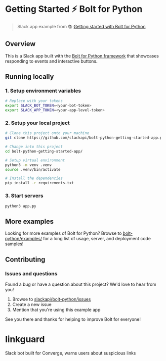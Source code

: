 # Getting Started ⚡️ Bolt for Python
> Slack app example from 📚 [Getting started with Bolt for Python][1]

## Overview

This is a Slack app built with the [Bolt for Python framework][2] that showcases
responding to events and interactive buttons.

## Running locally

### 1. Setup environment variables

```zsh
# Replace with your tokens
export SLACK_BOT_TOKEN=<your-bot-token>
export SLACK_APP_TOKEN=<your-app-level-token>
```

### 2. Setup your local project

```zsh
# Clone this project onto your machine
git clone https://github.com/slackapi/bolt-python-getting-started-app.git

# Change into this project
cd bolt-python-getting-started-app/

# Setup virtual environment
python3 -m venv .venv
source .venv/bin/activate

# Install the dependencies
pip install -r requirements.txt
```

### 3. Start servers
```zsh
python3 app.py
```

## More examples

Looking for more examples of Bolt for Python? Browse to [bolt-python/examples/][5] for a long list of usage, server, and deployment code samples!

## Contributing

### Issues and questions

Found a bug or have a question about this project? We'd love to hear from you!

1. Browse to [slackapi/bolt-python/issues][4]
1. Create a new issue
1. Mention that you're using this example app

See you there and thanks for helping to improve Bolt for everyone!

[1]: https://slack.dev/bolt-python/tutorial/getting-started
[2]: https://slack.dev/bolt-python/
[3]: https://slack.dev/bolt-python/tutorial/getting-started#setting-up-events
[4]: https://github.com/slackapi/bolt-python/issues/new/choose
[5]: https://github.com/slackapi/bolt-python/tree/main/examples

# linkguard
Slack bot built for Converge, warns users about suspicious links

